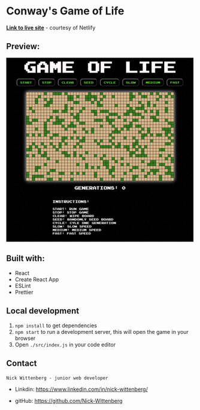 # Conway's Game of Life

**[Link to live site](https://lifegameof.netlify.app/ "Conway's Game of Life")** - courtesy of Netlify

## Preview:

<img src="./public/Preview.png" alt="Example image of the game display" width="500"/>

## Built with:

- React
- Create React App
- ESLint
- Prettier

## Local development

1. `npm install` to get dependencies
2. `npm start` to run a development server, this will open the game in your browser
3. Open `./src/index.js` in your code editor

## Contact

`Nick Wittenberg - junior web developer`

- Linkdin: https://www.linkedin.com/in/nick-wittenberg/

- gitHub: https://github.com/Nick-Wittenberg
